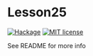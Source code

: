 # Lesson25

[![Hackage](https://img.shields.io/hackage/v/Lesson25.svg?logo=haskell)](https://hackage.haskell.org/package/Lesson25)
[![MIT license](https://img.shields.io/badge/license-MIT-blue.svg)](LICENSE)

See README for more info
